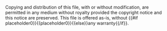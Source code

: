 Copying and distribution of this file, with or without modification, are permitted in any medium without royalty provided the copyright notice and this notice are preserved. This file is offered as-is, without {{#if placeholder0}}{{placeholder0}}{{else}}any warranty{{/if}}.